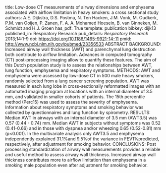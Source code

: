 title: Low-dose CT measurements of airway dimensions and emphysema associated with airflow limitation in heavy smokers: a cross sectional study
authors: A.E. Dijkstra, D.S. Postma, N. Ten Hacken, J.M. Vonk, M. Oudkerk, P.M. van Ooijen, P. Zanen, F. A. A. Mohamed Hoesein, B. van Ginneken, M. Schmidt and H.J. Groen
has_pdf: True
template: publication
bibkey: dijk13
published_in: Respiratory Research
pub_details: <i>Respiratory Research</i> 2013;14:1-9
doi: https://doi.org/10.1186/1465-9921-14-11
pmid: http://www.ncbi.nlm.nih.gov/pubmed/23356533
ABSTRACT BACKGROUND: Increased airway wall thickness (AWT) and parenchymal lung destruction both contribute to airflow limitation. Advances in computed tomography (CT) post-processing imaging allow to quantify these features. The aim of this Dutch population study is to assess the relationships between AWT, lung function, emphysema and respiratory symptoms. METHODS: AWT and emphysema were assessed by low-dose CT in 500 male heavy smokers, randomly selected from a lung cancer screening population. AWT was measured in each lung lobe in cross-sectionally reformatted images with an automated imaging program at locations with an internal diameter of 3.5 mm, and validated in smaller cohorts of patients. The 15th percentile method (Perc15) was used to assess the severity of emphysema. Information about respiratory symptoms and smoking behavior was collected by questionnaires and lung function by spirometry. RESULTS: Median AWT in airways with an internal diameter of 3.5 mm (AWT3.5) was 0.57 (0.44 - 0.74) mm. Median AWT in subjects without symptoms was 0.52 (0.41-0.66) and in those with dyspnea and/or wheezing 0.65 (0.52-0.81) mm (p<0.001). In the multivariate analysis only AWT3.5 and emphysema independently explained 31.1\%and 9.5\%of the variance in FEV1\%predicted, respectively, after adjustment for smoking behavior. CONCLUSIONS: Post processing standardization of airway wall measurements provides a reliable and useful method to assess airway wall thickness. Increased airway wall thickness contributes more to airflow limitation than emphysema in a smoking male population even after adjustment for smoking behavior.

